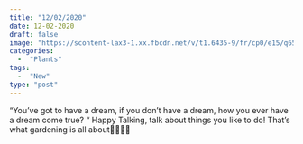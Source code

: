 ```yaml
---
title: "12/02/2020"
date: 12-02-2020
draft: false
image: "https://scontent-lax3-1.xx.fbcdn.net/v/t1.6435-9/fr/cp0/e15/q65/129638444_10158583773737419_5361839471992581323_n.jpg?_nc_cat=104&ccb=1-3&_nc_sid=110474&_nc_ohc=I7eI2dmxUe8AX8-2_wg&_nc_oc=AQm-rhb3U1BJQwheXFE67gs0o_B5lYV9fs1JUWHPLo3qmUAoyMHCIE6yD0zBiFoUuLs&_nc_ht=scontent-lax3-1.xx&tp=14&oh=630c47a5a0f5e99e958760505f452f5b&oe=60DF85A7"
categories:
  -  "Plants"
tags:
  -  "New"
type: "post"
---
```

“You’ve got to have a dream, if you don’t have a dream, how you ever have a dream come true? “
Happy Talking, talk about things you like to do!
That’s what gardening is all about🌿🌺🌴🍁